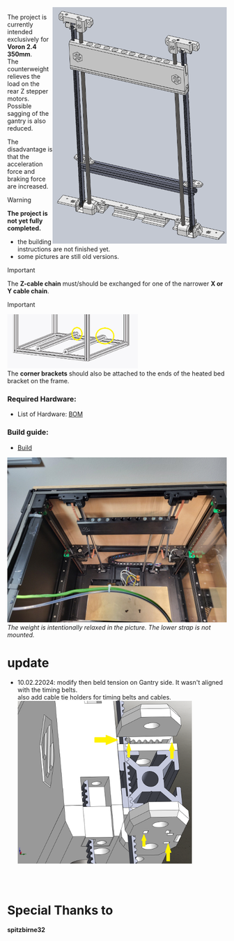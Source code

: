 <img src='images/group_1.png' align="right" width='400'>

The project is currently intended exclusively for __Voron 2.4 350mm__. <br>
The counterweight relieves the load on the rear Z stepper motors.<br>
Possible sagging of the gantry is also reduced.<br>

The disadvantage is that the acceleration force and braking force are increased.<br>

> [!WARNING]
> __The project is not yet fully completed.__ <br>
> - the building instructions are not finished yet. <br>
> - some pictures are still old versions. <br>

> [!IMPORTANT]
> The __Z-cable chain__ must/should be exchanged for one of the narrower __X or Y cable chain__.

> [!IMPORTANT]
> <img src='images/corner_brackets.png' width='300'> <br>
> The __corner brackets__ should also be attached to the ends of the heated bed bracket on the frame.

### Required Hardware:<br>
* List of Hardware: [BOM](/BOM.md)

### Build guide:<br>
* [Build](/Build.md)

<img src='picture/group_01.jpg' width='700'> <br>
_The weight is intentionally relaxed in the picture.
The lower strap is not mounted._

# update

* 10.02.22024: modify then beld tension on Gantry side. It wasn't aligned with the timing belts. <br> also add cable tie holders for timing belts and cables. <br>
<img src='images/group_3.png' width='400'>  <br>
<br>
<br>

# Special Thanks to
__spitzbirne32__
